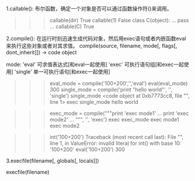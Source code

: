 1.callable(): 布尔函数，确定一个对象是否可以通过函数操作符()来调用。

>>> callable(dir)
True
>>> callable(1)
False
>>> class C(object):
...     pass
...
>>> callable(C)
True
>>>


2.compile(): 在运行时刻迅速生成代码对象，然后用exec语句或者内嵌函数eval来执行这些对象或者对其求值。
compile(source, filename, mode[, flags[, dont_inherit]]) -> code object

mode:
    'eval'   可求值表达式[和eval一起使用]
    'exec'   可执行语句组[和exec一起使用]
    'single' 单一可执行语句[和exec一起使用]


>>> eval_mode = compile('100+200','','eval')
>>> eval(eval_mode)
300
>>> single_mode = compile('print "hello world"', '', 'single')
>>> single_mode
<code object <module> at 0xb7773cc8, file "", line 1>
>>> exec single_mode
hello world

>>> exec_mode = compile("""print 'exec mode1'
... print 'exec mode2'
... """, '', 'exec')
>>> exec exec_mode
exec mode1
exec mode2


>>> int('100+200')
Traceback (most recent call last):
  File "<stdin>", line 1, in <module>
ValueError: invalid literal for int() with base 10: '100+200'
>>> eval('100+200')
300


3.execfile(filename[, globals[, locals]])

execfile(filename)




